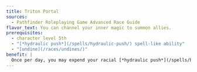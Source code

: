 ```yaml
---
title: Triton Portal
sources:
  - Pathfinder Roleplaying Game Advanced Race Guide
flavor_text: You can channel your inner magic to summon allies.
prerequisites:
  - character level 5th
  - "[*hydraulic push*](/spells/hydraulic-push/) spell-like ability"
  - "[undine](/races/undines/)"
benefit: |
  Once per day, you may expend your racial [*hydraulic push*](/spells/hydraulic-push/) ability to instead cast [*summon nature's ally III*](/spells/summon-natures-ally-iii/) as a spell-like ability with a caster level equal to your character level. This use of the ability can only summon 1d3 Small water elementals, 1d4+1 dolphins, a shark, or an electric eel. Using this ability is a full-round action.
---
```


